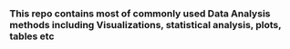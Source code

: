 ### This repo contains most of commonly used Data Analysis methods including Visualizations, statistical analysis, plots, tables etc
